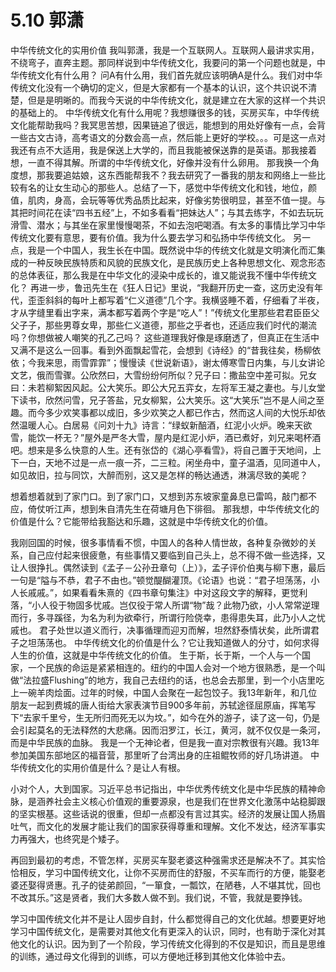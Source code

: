 # 5.10 郭潇

中华传统文化的实用价值 我叫郭潇，我是一个互联网人。互联网人最讲求实用，不绕弯子，直奔主题。那同样说到中华传统文化，我要问的第一个问题也就是，中华传统文化有什么用？ 问A有什么用，我们首先就应该明确A是什么。我们对中华传统文化没有一个确切的定义，但是大家都有一个基本的认识，这个共识说不清楚，但是是明晰的。而我今天说的中华传统文化，就是建立在大家的这样一个共识的基础上的。 中华传统文化有什么用呢？我想赚很多的钱，买房买车，中华传统文化能帮助我吗？我冥思苦想，因果链追了很远，能想到的用处好像有一点，会背一些古文古诗，高考语文的分数会高一点，然后能上更好的学校。。。可是这一点对我还有点不大适用，我是保送上大学的，而且我能被保送靠的是英语。那我接着想，一直不得其解。所谓的中华传统文化，好像并没有什么卵用。 那我换一个角度想，那我要追姑娘，这东西能帮我不？我去研究了一番我的朋友和网络上一些比较有名的让女生动心的那些人。总结了一下，感觉中华传统文化和钱，地位，颜值，肌肉，身高，会玩等等优秀品质比起来，好像劣势很明显，甚至不值一提。与其把时间花在读“四书五经”上，不如多看看“把妹达人”；与其去练字，不如去玩玩滑雪、潜水；与其坐在家里慢慢喝茶，不如去泡吧喝酒。有太多的事情比学习中华传统文化要有意思，要有价值。我为什么要去学习和弘扬中华传统文化。 另一点，我是一个中国人，我生长在中国。既然说中华的传统文化就是文明演化而汇集成的一种反映民族特质和风貌的民族文化，是民族历史上各种思想文化、观念形态的总体表征，那么我是在中华文化的浸染中成长的，谁又能说我不懂中华传统文化？ 再进一步，鲁迅先生在《狂人日记》里说，“我翻开历史一查，这历史没有年代，歪歪斜斜的每叶上都写着“仁义道德”几个字。我横竖睡不着，仔细看了半夜，才从字缝里看出字来，满本都写着两个字是“吃人”！”传统文化里那些君君臣臣父父子子，那些男尊女卑，那些仁义道德，那些之乎者也，还适应我们时代的潮流吗？你想做被人嘲笑的孔乙己吗？ 这些道理我好像是琢磨透了，但真正在生活中又满不是这么一回事。看到外面飘起雪花，会想到《诗经》的“昔我往矣，杨柳依依；今我来思，雨雪霏霏”；慢慢读《世说新语》，谢太傅寒雪日内集，与儿女讲论文艺，俄而雪骤。公欣然曰，大雪纷纷何所似？兄子曰：撒盐空中差可拟。兄女曰：未若柳絮因风起。公大笑乐。即公大兄五弈女，左将军王凝之妻也。与儿女堂下读书，欣然问雪，兄子答盐，兄女柳絮，公大笑乐。这“大笑乐”岂不是人间之至趣。而今多少欢笑事都以成旧，多少欢笑之人都已作古，然而这人间的大悦乐却依然温暖人心。白居易《问刘十九》诗言：“绿蚁新醅酒，红泥小火炉。晚来天欲雪，能饮一杯无？”屋外是严冬大雪，屋内是红泥小炉，酒已煮好，刘兄来喝杯酒吧。想来是多么快意的人生。还有张岱的《湖心亭看雪》，将自己置于天地间，上下一白，天地不过是一点一痕一芥，二三粒。闲坐舟中，童子温酒，见同道中人，如见故旧，拉与同饮，大醉而别，这又是怎样的畅达通透，淋漓尽致的美呢？

想着想着就到了家门口。到了家门口，又想到苏东坡家童鼻息已雷鸣，敲门都不应，倚仗听江声，想到朱自清先生在荷塘月色下徘徊。 那我想，中华传统文化的价值是什么？它能带给我豁达和乐趣，这就是中华传统文化的价值。

我刚回国的时候，很多事情看不惯，中国人的各种人情世故，各种复杂微妙的关系，自己应付起来很疲惫，有些事情又要临到自己头上，总不得不做一些选择，又让人很挣扎。偶然读到《孟子－公孙丑章句（上）》，孟子评价伯夷与柳下惠，最后一句是“隘与不恭，君子不由也。”顿觉醍醐灌顶。《论语》也说：“君子坦荡荡，小人长戚戚。”，如果看看朱熹的《四书章句集注》中对这段文字的解释，更觉利落，“小人役于物固多忧戚。岂仅役于常人所谓“物”哉？此物乃欲，小人常常逆理而行，多寻蹊径，为名为利为欲牵行，所谓行险侥幸，患得患失耳，此乃小人之忧戚也。 君子处世以道义而行，决事循理而迎刃而解，坦然舒泰情状矣，此所谓君子之坦荡荡也。 中华传统文化的价值是什么？它让我知道做人的分寸，如何求得人生的价值，这就是中华传统文化的价值。 生于斯，长于斯，一个人与一个国家，一个民族的命运是紧紧相连的。纽约的中国人会对一个地方很熟悉，是一个叫做“法拉盛Flushing”的地方，我自己去纽约的话，也总会去那里，到一个小店里吃上一碗羊肉烩面。过年的时候，中国人会聚在一起包饺子。我13年新年，和几位朋友一起到费城的唐人街给大家表演节目900多年前，苏轼途径屈原庙，挥笔写下“去家千里兮，生无所归而死无以为坟。”，如今在外的游子，读了这一句，仍是会引起莫名的无法释然的大悲痛。因而汨罗江，长江，黄河，就不仅仅是一条河，而是中华民族的血脉。 我是一个无神论者，但是我一直对宗教很有兴趣。我13年参加美国东部地区的福音营，那里听了台湾出身的庄祖鲲牧师的好几场讲道。 中华传统文化的实用价值是什么？是让人有根。  
  
小对个人，大到国家。习近平总书记指出，中华优秀传统文化是中华民族的精神命脉，是涵养社会主义核心价值观的重要源泉，也是我们在世界文化激荡中站稳脚跟的坚实根基。这些话说的很重，但却一点都没有言过其实。经济的发展让国人扬眉吐气，而文化的发展才能让我们的国家获得尊重和理解。文化不发达，经济军事实力再强大，也终究是个矮子。  
  
再回到最初的考虑，不管怎样，买房买车娶老婆这种强需求还是解决不了。其实恰恰相反，学习中国传统文化，让你不买房而住的舒服，不买车而行的方便，能娶老婆还娶得贤惠。孔子的徒弟颜回，“一箪食，一瓢饮，在陋巷，人不堪其忧，回也不改其乐。”这是贤者，我们大多数人做不到。我们说，不管，我就是要挣钱。  
  
学习中国传统文化并不是让人固步自封，什么都觉得自己的文化优越。想要更好地学习中国传统文化，是需要对其他文化有更深入的认识，同时，也有助于深化对其他文化的认识。因为到了一个阶段，学习传统文化得到的不仅是知识，而且是思维的训练，通过母文化得到的训练，可以方便地迁移到其他文化体验中去。  


